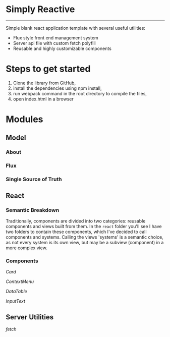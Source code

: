 # Simply Reactive
___

Simple blank react application template with several useful utilities:
- Flux style front end management system
- Server api file with custom fetch polyfill
- Reusable and highly customizable components


# Steps to get started

1. Clone the library from GitHub, 
2. install the dependencies using npm install, 
3. run webpack command in the root directory to compile the files, 
4. open index.html in a browser


# Modules

## Model

### About

### Flux

### Single Source of Truth

## React

### Semantic Breakdown
Traditionally, components are divided into two categories: reusable components and views built from them. In the `react` folder you'll see I have two folders to contain these components, which I've decided to call components and systems. Calling the views 'systems' is a semantic choice, as not every system is its own view, but may be a subview (component) in a more complex view. 

### Components

*Card*


*ContextMenu*


*DataTable*


*InputText*



## Server Utilities

*fetch*